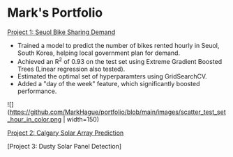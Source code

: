 # Mark's Portfolio


[Project 1: Seuol Bike Sharing Demand](https://github.com/MarkHague/seoul_bike_sharing_demand)

- Trained a model to predict the number of bikes rented hourly in Seuol, South Korea, helping local government plan for demand.
- Achieved an R<sup>2</sup> of 0.93 on the test set using Extreme Gradient Boosted Trees (Linear regression also tested).
- Estimated the optimal set of hyperparamters using GridSearchCV.
- Added a "day of the week" feature, which significantly boosted performance.

![](https://github.com/MarkHague/portfolio/blob/main/images/scatter_test_set_hour_in_color.png | width=150)

[Project 2: Calgary Solar Array Prediction](https://github.com/MarkHague/calgary_solar_production/)

[Project 3: Dusty Solar Panel Detection]
